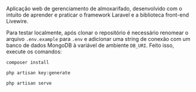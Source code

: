 Aplicação web de gerenciamento de almoxarifado, desenvolvido com o intuito de aprender e praticar o framework Laravel e a biblioteca front-end Livewire.

Para testar localmente, após clonar o repositório é necessário renomear o arquivo `.env.example` para `.env` e adicionar uma string de conexão com um banco de dados MongoDB à variável de ambiente `DB_URI`. Feito isso, execute os comandos:

```
composer install
```
```
php artisan key:generate
```
```
php artisan serve
```
